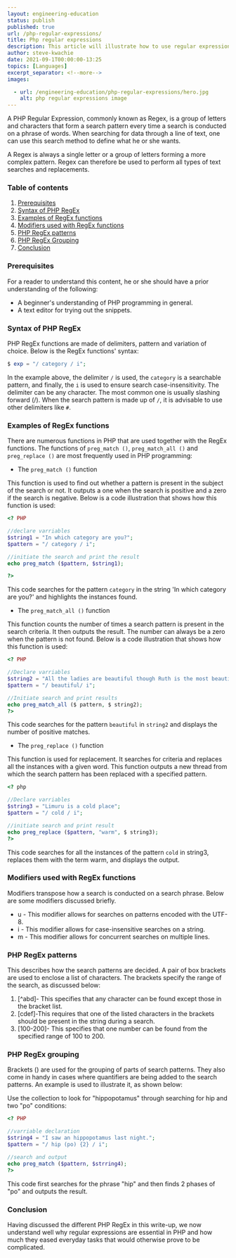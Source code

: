 ```yaml
---
layout: engineering-education
status: publish
published: true
url: /php-regular-expressions/
title: Php regular expressions
description: This article will illustrate how to use regular expressions in php.
author: steve-kwachie
date: 2021-09-1T00:00:00-13:25
topics: [Languages]
excerpt_separator: <!--more-->
images:

  - url: /engineering-education/php-regular-expressions/hero.jpg
    alt: php regular expressions image
---
```


A PHP Regular Expression, commonly known as Regex, is a group of letters and characters that form a search pattern every time a search is conducted on a phrase of words. When searching for data through a line of text, one can use this search method to define what he or she wants.
<!--more-->
A Regex is always a single letter or a group of letters forming a more complex pattern. Regex can therefore be used to perform all types of text searches and replacements.

### Table of contents
 1. [Prerequisites](#prerequisites)
 2. [Syntax of PHP RegEx](#syntax-of-php-regex)
 3. [Examples of RegEx functions](#examples-of-regex-functions)
 4. [Modifiers used with RegEx functions](#modifiers-used-with-regex-functions)
 5. [PHP RegEx patterns](#php-regex-patterns)
 6. [PHP RegEx Grouping](#php-regex-grouping)
 7. [Conclusion](#conclusion)


### Prerequisites
For a reader to understand this content, he or she should have a prior understanding of the following:

- A beginner's understanding of PHP programming in general. 
- A text editor for trying out the snippets. 


### Syntax of PHP RegEx

PHP RegEx functions are made of delimiters, pattern and variation of choice. Below is the RegEx functions' syntax:

```php
$ exp = "/ category / i";
```

In the example above, the delimiter `/` is used, the `category` is a searchable pattern, and finally, the `i` is used to ensure search case-insensitivity. The delimiter can be any character. The most common one is usually slashing forward (/). When the search pattern is made up of `/`, it is advisable to use other delimiters like `#`.

### Examples of RegEx functions

There are numerous functions in PHP that are used together with the RegEx functions. The functions of `preg_match ()`, `preg_match_all ()` and `preg_replace ()` are most frequently used in PHP programming:

- The `preg_match ()` function

This function is used to find out whether a pattern is present in the subject of the search or not. It outputs a one when the search is positive and a zero if the search is negative.
Below is a code illustration that shows how this function is used:

```PHP
<? PHP

//declare varriables
$string1 = "In which category are you?";
$pattern = "/ category / i";

//initiate the search and print the result
echo preg_match ($pattern, $string1); 

?>
```

This code searches for the pattern `category` in the string 'In which category are you?' and highlights the instances found.

- The `preg_match_all ()` function

This function counts the number of times a search pattern is present in the search criteria. It then outputs the result. The number can always be a zero when the pattern is not found.
Below is a code illustration that shows how this function is used:

```PHP
<? PHP

//Declare varriables
$string2 = "All the ladies are beautiful though Ruth is the most beautiful";
$pattern = "/ beautiful/ i";

//Initiate search and print results
echo preg_match_all ($ pattern, $ string2);
?>
```

This code searches for the pattern `beautiful` in `string2` and displays the number of positive matches.

- The `preg_replace ()` function

This function is used for replacement. It searches for criteria and replaces all the instances with a given word. This function outputs a new thread from which the search pattern has been replaced with a specified pattern.

```php
<? php

//Declare varriables 
$string3 = "Limuru is a cold place";
$pattern = "/ cold / i";

//initiate search and print result
echo preg_replace ($pattern, "warm", $ string3); 
?>
```

This code searches for all the instances of the pattern `cold` in string3, replaces them with the term warm, and displays the output.


### Modifiers used with RegEx functions

Modifiers transpose how a search is conducted on a search phrase. Below are some modifiers discussed briefly.
- u - This modifier allows for searches on patterns encoded with the UTF-8.
- i - This modifier allows for case-insensitive searches on a string.
- m - This modifier allows for concurrent searches on multiple lines.

### PHP RegEx patterns

This describes how the search patterns are decided. A pair of box brackets are used to enclose a list of characters. The brackets specify the range of the search, as discussed below:

1. [^abd]- This specifies that any character can be found except those in the bracket list.
2. [cdef]-This requires that one of the listed characters in the brackets should be present in the string during a search.
3. [100-200]- This specifies that one number can be found from the specified range of 100 to 200.


### PHP RegEx grouping

Brackets () are used for the grouping of parts of search patterns. They also come in handy in cases where quantifiers are being added to the search patterns.
An example is used to illustrate it, as shown below:

Use the collection to look for "hippopotamus" through searching for hip and two "po" conditions:

```PHP
<? PHP

//varriable declaration
$string4 = "I saw an hippopotamus last night.";
$pattern = "/ hip (po) {2} / i";

//search and output
echo preg_match ($pattern, $strring4); 
?>
```

This code first searches for the phrase "hip" and then finds 2 phases of  "po"  and outputs the result.

### Conclusion

Having discussed the different PHP RegEx in this write-up, we now understand well why regular expressions are essential in PHP and how much they eased everyday tasks that would otherwise prove to be complicated.
